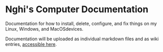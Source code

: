 # Nghi's Computer Documentation
Documentation for how to install, delete, configure, and fix things on my Linux, Windows, and MacOSdevices. 

Documentation will be uploaded as individual markdown files and as wiki entries, [accessible here](https://github.com/bastiel/computer-docs/wiki). 
